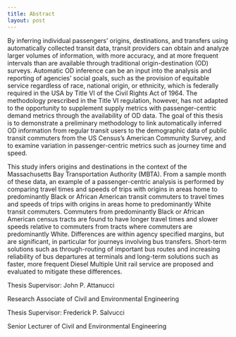 ```yaml
---
title: Abstract
layout: post
---
```


By inferring individual passengers’ origins, destinations, and transfers using automatically collected transit data, transit providers can obtain and analyze larger volumes of information, with more accuracy, and at more frequent intervals than are available through traditional origin-destination (OD) surveys. Automatic OD inference can be an input into the analysis and reporting of agencies’ social goals, such as the provision of equitable service regardless of race, national origin, or ethnicity, which is federally required in the USA by Title VI of the Civil Rights Act of 1964. The methodology prescribed in the Title VI regulation, however, has not adapted to the opportunity to supplement supply metrics with passenger-centric demand metrics through the availability of OD data. The goal of this thesis is to demonstrate a preliminary methodology to link automatically inferred OD information from regular transit users to the demographic data of public transit commuters from the US Census’s American Community Survey, and to examine variation in passenger-centric metrics such as journey time and speed.

This study infers origins and destinations in the context of the Massachusetts Bay Transportation Authority (MBTA). From a sample month of these data, an example of a passenger-centric analysis is performed by comparing travel times and speeds of trips with origins in areas home to predominantly Black or African American transit commuters to travel times and speeds of trips with origins in areas home to predominantly White transit commuters. Commuters from predominantly Black or African American census tracts are found to have longer travel times and slower speeds relative to commuters from tracts where commuters are predominantly White. Differences are within agency specified margins, but are significant, in particular for journeys involving bus transfers. Short-term solutions such as through-routing of important bus routes and increasing reliability of bus departures at terminals and long-term solutions such as faster, more frequent Diesel Multiple Unit rail service are proposed and evaluated to mitigate these differences.

Thesis Supervisor: John P. Attanucci

Research Associate of Civil and Environmental Engineering

Thesis Supervisor: Frederick P. Salvucci

Senior Lecturer of Civil and Environmental Engineering